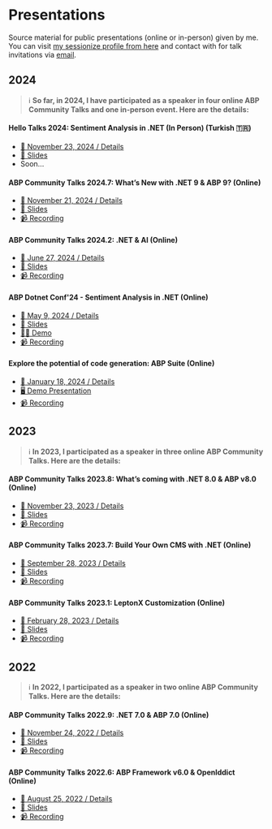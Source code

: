 # Presentations

Source material for public presentations (online or in-person) given by me. You can visit [my sessionize profile from here](https://sessionize.com/engincan-veske/) and contact with for talk invitations via [email](mailto:enginveske@gmail.com).

## 2024

> ℹ️ **So far, in 2024, I have participated as a speaker in **four online** ABP Community Talks and **one in-person** event. Here are the details:**

#### Hello Talks 2024: Sentiment Analysis in .NET (In Person) (Turkish 🇹🇷)

* [📆 November 23, 2024 / Details](https://kommunity.com/devnot/events/hello-talks-2024-84b69837)
* [📜 Slides](Hello-Talks/Sentiment-Analysis-in-Dotnet)
* Soon...

#### ABP Community Talks 2024.7: What’s New with .NET 9 & ABP 9? (Online)

* [📆 November 21, 2024 / Details](https://kommunity.com/volosoft/events/abp-community-talks-20247-whats-new-with-net-9-abp-9-3235099f)
* [📜 Slides](ABP/Community-Talks-2024.7)
* [📹 Recording](https://www.youtube.com/watch?v=gWsf2TP0OJI)

#### ABP Community Talks 2024.2: .NET & AI (Online)

* [📆 June 27, 2024 / Details](https://kommunity.com/volosoft/events/abp-community-talks-20242-net-ai-c6530dfc)
* [📜 Slides](ABP/Community-Talks-2024.2)
* [📹 Recording](https://www.youtube.com/watch?v=JiykJsLd12E)

#### ABP Dotnet Conf'24 - Sentiment Analysis in .NET (Online)

* [📆 May 9, 2024 / Details](https://abp.io/conference/2024)
* [📜 Slides](ABP/Dotnet-Conf-2024)
* [👨‍💻 Demo](https://github.com/EngincanV/SentimentAnalysisDemo)
* [📹 Recording](https://www.youtube.com/watch?v=CYZOWqo_fQI)

#### Explore the potential of code generation: ABP Suite (Online)

* [📆 January 18, 2024 / Details](https://kommunity.com/volosoft/events/explore-the-potential-of-code-generation-abp-suite-98ab11e9)
* [🖥️ Demo Presentation](https://www.youtube.com/watch?v=t0aWk5HMoDs)
* [📹 Recording](https://www.youtube.com/watch?v=0CJxCfhAyiA)

## 2023 

> ℹ️ **In 2023, I participated as a speaker in **three online** ABP Community Talks. Here are the details:**

#### ABP Community Talks 2023.8: What’s coming with .NET 8.0 & ABP v8.0 (Online)

* [📆 November 23, 2023 / Details](https://kommunity.com/volosoft/events/abp-community-talks-20238-whats-coming-with-net-80-abp-v80-a196d644)
* [📜 Slides](ABP/Community-Talks-2023.8)
* [📹 Recording](https://www.youtube.com/watch?v=yo2L1xGa2pM)
  
#### ABP Community Talks 2023.7: Build Your Own CMS with .NET (Online) 

* [📆 September 28, 2023 / Details](https://kommunity.com/volosoft/events/abp-community-talks-20237-build-your-content-management-system-with-net-8a44b48a)
* [📜 Slides](ABP/Community-Talks-2023.7)
* [📹 Recording](https://www.youtube.com/watch?v=S9__Hnu29tI)

#### ABP Community Talks 2023.1: LeptonX Customization (Online)

* [📆 February 28, 2023 / Details](https://kommunity.com/volosoft/events/abp-community-talks-20231-leptonx-customization-03f9fd8c)
* [📜 Slides](ABP/Community-Talks-2023.1)
* [📹 Recording](https://www.youtube.com/watch?v=R9CqTtn6Wcg)

## 2022

> ℹ️ **In 2022, I participated as a speaker in **two online** ABP Community Talks. Here are the details:**

#### ABP Community Talks 2022.9: .NET 7.0 & ABP 7.0 (Online)

* [📆 November 24, 2022 / Details](https://kommunity.com/volosoft/events/abp-community-20229-net-70-abp-70-f9e8fb72)
* [📜 Slides](ABP/Community-Talks-2022.9)
* [📹 Recording](https://www.youtube.com/watch?v=ElhFMhLNyqY)

#### ABP Community Talks 2022.6: ABP Framework v6.0 & OpenIddict (Online)

* [📆 August 25, 2022 / Details](https://kommunity.com/volosoft/events/abp-community-talks-20226-abp-framework-v60-openiddict-15007e21)
* [📜 Slides](ABP/Community-Talks-2022.6)
* [📹 Recording](https://www.youtube.com/watch?v=th3IugJGQDA)
